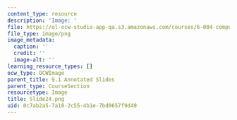 ```yaml
---
content_type: resource
description: 'Image: '
file: https://ol-ocw-studio-app-qa.s3.amazonaws.com/courses/6-004-computation-structures-spring-2017/0c7ab2a57a182c554b1e7bd0657f9d49_Slide24.png
file_type: image/png
image_metadata:
  caption: ''
  credit: ''
  image-alt: ''
learning_resource_types: []
ocw_type: OCWImage
parent_title: 9.1 Annotated Slides
parent_type: CourseSection
resourcetype: Image
title: Slide24.png
uid: 0c7ab2a5-7a18-2c55-4b1e-7bd0657f9d49
---
```

